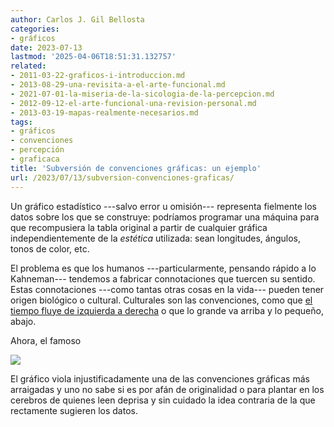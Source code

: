 ```yaml
---
author: Carlos J. Gil Bellosta
categories:
- gráficos
date: 2023-07-13
lastmod: '2025-04-06T18:51:31.132757'
related:
- 2011-03-22-graficos-i-introduccion.md
- 2013-08-29-una-revisita-a-el-arte-funcional.md
- 2021-07-01-la-miseria-de-la-sicologia-de-la-percepcion.md
- 2012-09-12-el-arte-funcional-una-revision-personal.md
- 2013-03-19-mapas-realmente-necesarios.md
tags:
- gráficos
- convenciones
- percepción
- graficaca
title: 'Subversión de convenciones gráficas: un ejemplo'
url: /2023/07/13/subversion-convenciones-graficas/
---
```


Un gráfico estadístico ---salvo error u omisión--- representa fielmente los datos sobre los que se construye: podríamos programar una máquina para que recompusiera la tabla original a partir de cualquier gráfica independientemente de la _estética_ utilizada: sean longitudes, ángulos, tonos de color, etc.

El problema es que los humanos ---particularmente, pensando rápido a lo Kahneman--- tendemos a fabricar connotaciones que tuercen su sentido. Estas connotaciones ---como tantas otras cosas en la vida--- pueden tener origen biológico o cultural. Culturales son las convenciones, como que
[el tiempo fluye de izquierda a derecha](/2020/04/24/por-que-fluye-el-tiempo-de-izquierda-a-derecha/)
o que lo grande va arriba y lo pequeño, abajo.

Ahora, el famoso

![](/wp-uploads/2023/gun_deaths_florida.png#center)

El gráfico viola injustificadamente una de las convenciones gráficas más arraigadas y uno no sabe si es por afán de originalidad o para plantar en los cerebros de quienes leen deprisa y sin cuidado la idea contraria de la que rectamente sugieren los datos.